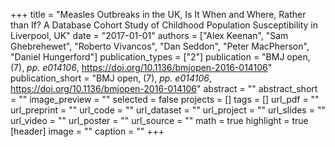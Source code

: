 +++
title = "Measles Outbreaks in the UK, Is It When and Where, Rather than If? A Database Cohort Study of Childhood Population Susceptibility in Liverpool, UK"
date = "2017-01-01"
authors = ["Alex Keenan", "Sam Ghebrehewet", "Roberto Vivancos", "Dan Seddon", "Peter MacPherson", "Daniel Hungerford"]
publication_types = ["2"]
publication = "BMJ open, (7), _pp. e014106_, https://doi.org/10.1136/bmjopen-2016-014106"
publication_short = "BMJ open, (7), _pp. e014106_, https://doi.org/10.1136/bmjopen-2016-014106"
abstract = ""
abstract_short = ""
image_preview = ""
selected = false
projects = []
tags = []
url_pdf = ""
url_preprint = ""
url_code = ""
url_dataset = ""
url_project = ""
url_slides = ""
url_video = ""
url_poster = ""
url_source = ""
math = true
highlight = true
[header]
image = ""
caption = ""
+++
